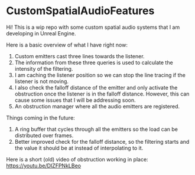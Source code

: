 # CustomSpatialAudioFeatures
Hi! This is a wip repo with some custom spatial audio systems that I am developing in Unreal Engine. 

Here is a basic overview of what I have right now: 
1. Custom emitters cast three lines towards the listener.
2. The information from these three queries is used to calculate the intensity of the filtering.
3. I am caching the listener position so we can stop the line tracing if the listener is not moving.
4. I also check the falloff distance of the emitter and only activate the obstruction once the listener is in the falloff distance. However, this can cause some issues that I will be addressing soon.
5. An obstruction manager where all the audio emitters are registered.

Things coming in the future: 
1. A ring buffer that cycles through all the emitters so the load can be distributed over frames.
2. Better improved check for the falloff distance, so the filtering starts and the value it should be at instead of interpolating to it.

Here is a short (old) video of obstruction working in place: https://youtu.be/DIZFPNkLBeo 
